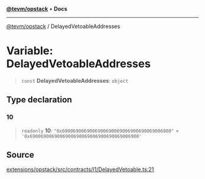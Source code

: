 [**@tevm/opstack**](../README.md) • **Docs**

***

[@tevm/opstack](../globals.md) / DelayedVetoableAddresses

# Variable: DelayedVetoableAddresses

> `const` **DelayedVetoableAddresses**: `object`

## Type declaration

### 10

> `readonly` **10**: `"0x6900690069006900690069006900690069006900"` = `'0x6900690069006900690069006900690069006900'`

## Source

[extensions/opstack/src/contracts/l1/DelayedVetoable.ts:21](https://github.com/evmts/tevm-monorepo/blob/main/extensions/opstack/src/contracts/l1/DelayedVetoable.ts#L21)

